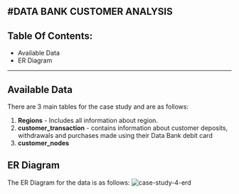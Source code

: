 #DATA BANK CUSTOMER ANALYSIS
-----------------------------------------------------------------------------------------------------

Table Of Contents:
----------------------------------------------------------------------------------
* Available Data
* ER Diagram
_________________________________________________________________________________________________________________________
Available Data
---------------------------------------------------------------------------------
There are 3 main tables for the case study and are as follows:   
1. **Regions** - Includes all information about region.
2. **customer_transaction** - contains information about customer deposits, withdrawals and purchases made using their Data Bank debit card
3.  **customer_nodes**
   
ER Diagram 
------------------------------------------------------------------------------------
The ER Diagram for the data is as follows:
![case-study-4-erd](https://github.com/hemaprabhavathi20/SQL-Projects/assets/147178268/b6dcd2d2-9507-4f8f-9432-cabaac6a0d6a)
